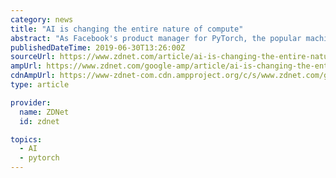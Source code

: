 ```yaml
---
category: news
title: "AI is changing the entire nature of compute"
abstract: "As Facebook's product manager for PyTorch, the popular machine learning training library, told ZDNet in May, \"Models keep getting bigger and bigger, they are really, really big, and really expensive to train.\" The biggest models these days often cannot be ..."
publishedDateTime: 2019-06-30T13:26:00Z
sourceUrl: https://www.zdnet.com/article/ai-is-changing-the-entire-nature-of-compute/
ampUrl: https://www.zdnet.com/google-amp/article/ai-is-changing-the-entire-nature-of-compute/
cdnAmpUrl: https://www-zdnet-com.cdn.ampproject.org/c/s/www.zdnet.com/google-amp/article/ai-is-changing-the-entire-nature-of-compute/
type: article

provider:
  name: ZDNet
  id: zdnet

topics:
  - AI
  - pytorch
---
```

